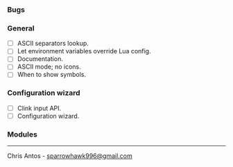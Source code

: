 ### Bugs

### General
- [ ] ASCII separators lookup.
- [ ] Let environment variables override Lua config.
- [ ] Documentation.
- [ ] ASCII mode; no icons.
- [ ] When to show symbols.

### Configuration wizard
- [ ] Clink input API.
- [ ] Configuration wizard.

### Modules

---
Chris Antos - sparrowhawk996@gmail.com
